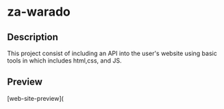 # za-warado

## Description

This project consist of including an API into the user's website using basic tools in which includes html,css, and JS.

## Preview

[web-site-preview](

